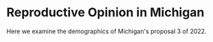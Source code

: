 # Reproductive Opinion in Michigan

Here we examine the demographics of Michigan's proposal 3 of 2022. 